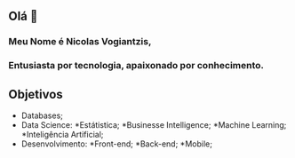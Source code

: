 ## Olá 👋

### Meu Nome é Nicolas Vogiantzis,
  ### Entusiasta por tecnologia, apaixonado por conhecimento.
  
## Objetivos
 
 * Databases;
 * Data Science:
       *Estátistica;
       *Businesse Intelligence;
       *Machine Learning;
       *Inteligência Artificial; 
 * Desenvolvimento:
      *Front-end;
      *Back-end;
      *Mobile;
 


<!--
**nickvgs/nickvgs** is a ✨ _special_ ✨ repository because its `README.md` (this file) appears on your GitHub profile.

Here are some ideas to get you started:

- 🔭 I’m currently working on ...
- 🌱 I’m currently learning ...
- 👯 I’m looking to collaborate on ...
- 🤔 I’m looking for help with ...
- 💬 Ask me about ...
- 📫 How to reach me: ...
- 😄 Pronouns: ...
- ⚡ Fun fact: ...
-->
